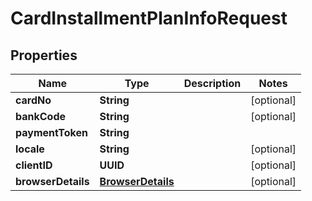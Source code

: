 

# CardInstallmentPlanInfoRequest


## Properties

| Name | Type | Description | Notes |
|------------ | ------------- | ------------- | -------------|
|**cardNo** | **String** |  |  [optional] |
|**bankCode** | **String** |  |  [optional] |
|**paymentToken** | **String** |  |  |
|**locale** | **String** |  |  [optional] |
|**clientID** | **UUID** |  |  [optional] |
|**browserDetails** | [**BrowserDetails**](BrowserDetails.md) |  |  [optional] |



